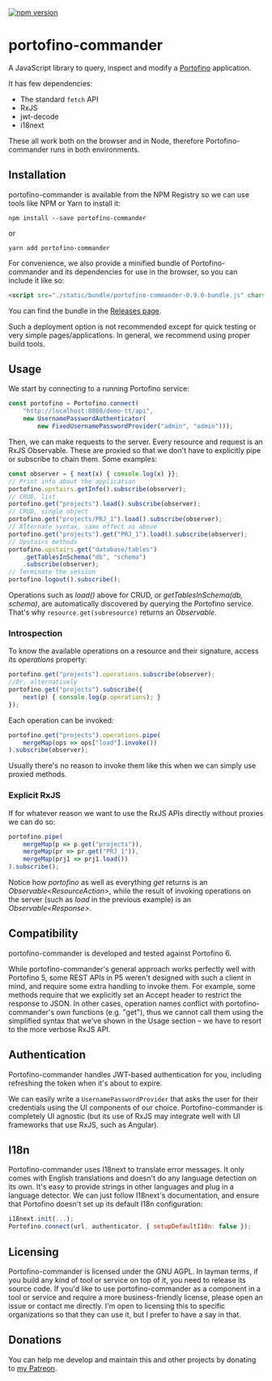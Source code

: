 [![npm version](https://badge.fury.io/js/portofino-commander.svg)](https://badge.fury.io/js/portofino-commander)

# portofino-commander

A JavaScript library to query, inspect and modify a [Portofino](https://github.com/ManyDesigns/Portofino) application.

It has few dependencies:
- The standard `fetch` API
- RxJS
- jwt-decode
- i18next

These all work both on the browser and in Node, therefore Portofino-commander runs in both environments.

## Installation

portofino-commander is available from the NPM Registry so we can use tools like NPM or Yarn to install it:

```
npm install --save portofino-commander
```

or

```
yarn add portofino-commander
```

For convenience, we also provide a minified bundle of Portofino-commander and its dependencies for use in the browser,
so you can include it like so:

```html
<script src="./static/bundle/portofino-commander-0.9.0-bundle.js" charset="UTF-8" defer></script>
```

You can find the bundle in the [Releases page](https://github.com/alessiostalla/portofino-commander/releases).

Such a deployment option is not recommended except for quick testing or very simple pages/applications.
In general, we recommend using proper build tools.  

## Usage

We start by connecting to a running Portofino service:

```javascript
const portofino = Portofino.connect(
    "http://localhost:8080/demo-tt/api", 
    new UsernamePasswordAuthenticator(
        new FixedUsernamePasswordProvider("admin", "admin")));
```
Then, we can make requests to the server. Every resource and request is an RxJS Observable. 
These are proxied so that we don't have to explicitly pipe or subscribe to chain them. Some examples:

```javascript
const observer = { next(x) { console.log(x) }};
// Print info about the application
portofino.upstairs.getInfo().subscribe(observer);
// CRUD, list
portofino.get("projects").load().subscribe(observer);
// CRUD, single object
portofino.get("projects/PRJ_1").load().subscribe(observer);
// Alternate syntax, same effect as above
portofino.get("projects").get("PRJ_1").load().subscribe(observer);
// Upstairs methods
portofino.upstairs.get("database/tables")
    .getTablesInSchema("db", "schema")
    .subscribe(observer);
// Terminate the session
portofino.logout().subscribe();
```

Operations such as _load()_ above for CRUD, or _getTablesInSchema(db, schema)_, are automatically discovered by querying the Portofino service.
That's why `resource.get(subresource)` returns an _Observable_.

### Introspection

To know the available operations on a resource and their signature, access its _operations_ property:

```javascript
portofino.get("projects").operations.subscribe(observer);
//Or, alternatively
portofino.get("projects").subscribe({ 
    next(p) { console.log(p.operations); }
});
```

Each operation can be invoked:

```javascript
portofino.get("projects").operations.pipe(
    mergeMap(ops => ops["load"].invoke())
).subscribe(observer);
```

Usually there's no reason to invoke them like this when we can simply use proxied methods.

### Explicit RxJS

If for whatever reason we want to use the RxJS APIs directly without proxies we can do so:

```javascript
portofino.pipe(
    mergeMap(p => p.get("projects")),
    mergeMap(pr => pr.get("PRJ_1")),
    mergeMap(prj1 => prj1.load())
).subscribe();
```

Notice how _portofino_ as well as everything _get_ returns is an _Observable&lt;ResourceAction&gt;_, while the result of
invoking operations on the server (such as _load_ in the previous example) is an _Observable&lt;Response&gt;_.

## Compatibility

portofino-commander is developed and tested against Portofino 6.

While portofino-commander's general approach works perfectly well with Portofino 5, some REST APIs in P5 weren't 
designed with such a client in mind, and require some extra handling to invoke them. 
For example, some methods require that we explicitly set an Accept header to restrict the response to JSON.
In other cases, operation names conflict with portofino-commander's own functions (e.g. "get"), thus we cannot call
them using the simplified syntax that we've shown in the Usage section – we have to resort to the more verbose RxJS API.

## Authentication

Portofino-commander handles JWT-based authentication for you, including refreshing the token when it's about to expire.

We can easily write a `UsernamePasswordProvider` that asks the user for their credentials using the UI components
of our choice. Portofino-commander is completely UI agnostic (but its use of RxJS may integrate well with UI frameworks
that use RxJS, such as Angular).

## I18n

Portofino-commander uses I18next to translate error messages. It only comes with English translations and doesn't do 
any language detection on its own. It's easy to provide strings in other languages and plug in a language detector.
We can just follow I18next's documentation, and ensure that Portofino doesn't set up its default I18n configuration:

```javascript
i18next.init(...);
Portofino.connect(url, authenticator, { setupDefaultI18n: false });
```

## Licensing

Portofino-commander is licensed under the GNU AGPL. In layman terms, if you build any kind of tool or service on top of
it, you need to release its source code.
If you'd like to use portofino-commander as a component in a tool or service and require a more business-friendly license,
please open an issue or contact me directly. I'm open to licensing this to specific organizations so that they can use it,
but I prefer to have a say in that.

## Donations

You can help me develop and maintain this and other projects by donating to [my Patreon](https://www.patreon.com/alessiostalla).
